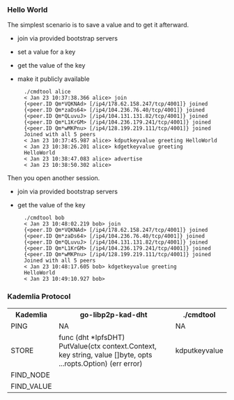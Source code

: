 ### Hello World

The simplest scenario is to save a value and to get it afterward.

- join via provided bootstrap servers
- set a value for a key
- get the value of the key
- make it publicly available

        ./cmdtool alice
        < Jan 23 10:37:38.366 alice> join
        {<peer.ID Qm*VQKNAd> [/ip4/178.62.158.247/tcp/4001]} joined
        {<peer.ID Qm*zaDs64> [/ip4/104.236.76.40/tcp/4001]} joined
        {<peer.ID Qm*QLuvuJ> [/ip4/104.131.131.82/tcp/4001]} joined
        {<peer.ID Qm*L1KrGM> [/ip4/104.236.179.241/tcp/4001]} joined
        {<peer.ID Qm*wMKPnu> [/ip4/128.199.219.111/tcp/4001]} joined
        Joined with all 5 peers
        < Jan 23 10:37:45.987 alice> kdputkeyvalue greeting HelloWorld
        < Jan 23 10:38:26.201 alice> kdgetkeyvalue greeting
        HelloWorld
        < Jan 23 10:38:47.083 alice> advertise
        < Jan 23 10:38:50.302 alice>


Then you open another session.

- join via provided bootstrap servers
- get the value of the key

        ./cmdtool bob
        < Jan 23 10:48:02.219 bob> join
        {<peer.ID Qm*VQKNAd> [/ip4/178.62.158.247/tcp/4001]} joined
        {<peer.ID Qm*zaDs64> [/ip4/104.236.76.40/tcp/4001]} joined
        {<peer.ID Qm*QLuvuJ> [/ip4/104.131.131.82/tcp/4001]} joined
        {<peer.ID Qm*L1KrGM> [/ip4/104.236.179.241/tcp/4001]} joined
        {<peer.ID Qm*wMKPnu> [/ip4/128.199.219.111/tcp/4001]} joined
        Joined with all 5 peers
        < Jan 23 10:48:17.605 bob> kdgetkeyvalue greeting
        HelloWorld
        < Jan 23 10:49:10.927 bob>
        

### Kademlia Protocol

<table>
<tr><th>Kademlia</th><th>go-libp2p-kad-dht</th><th>./cmdtool</th></tr>
<tr><td>PING</td><td>NA</td><td>NA</td></tr>
<tr><td>STORE</td><td>func (dht *IpfsDHT) PutValue(ctx context.Context, key string, value []byte, opts ...ropts.Option) (err error)</td><td>kdputkeyvalue</td></tr>
<tr><td>FIND_NODE</td><td> </td><td> </td></tr>
<tr><td>FIND_VALUE</td><td> </td><td> </td></tr>
</table>
